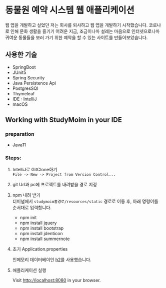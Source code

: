 # 동물원 예약 시스템 웹 애플리케이션
웹 앱을 개발하고 싶었던 저는 회사를 퇴사하고 웹 앱을 개발하기 시작했습니다. 코로나로 인해 문화 생활을 즐기기 어려운 지금, 조금이나마 설레는 마음으로 인터넷으로나마 귀여운 동물들을 보러 가기 위한 예약을 할 수 있는 사이트를 만들어보았습니다.

## 사용한 기술

- SpringBoot
- JUnit5
- Spring Security
- Java Persistence Api
- PostgresSQl
- Thymeleaf
- IDE : IntelliJ
- macOS

## Working with StudyMoim in your IDE
### preparation

- Java11



### Steps:

1) IntelliJ로 GitClone하기<br>
`File -> New -> Project from Version Control...`

2) git Url과 pc에 프로젝트를 내려받을 경로 지정

3) npm 내려 받기<br>
터미널에서 `studymoim홈경로/resources/static` 경로로 이동 후, 아래 명령어를 순서대로 입력합니다.
    - npm init
    - npm install jquery
    - npm install bootstrap
    - npm install jdenticon
    - npm install summernote
4) 초기 Application.properties

    인메모리 데이터베이인 [h2](https://www.h2database.com/html/main.html
)를 사용했습니다.

4) 애플리케이션 실행

    Visit [http://localhost:8080](http://localhost:8080) in your browser.






